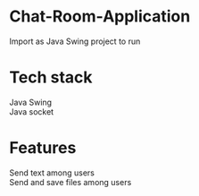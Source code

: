 # Chat-Room-Application
Import as Java Swing project to run

<h1>Tech stack</h1>
Java Swing
</br>
Java socket
</br>
<h1>Features</h1>
Send text among users
</br>
Send and save files among users
